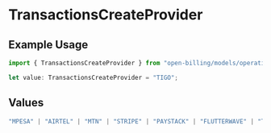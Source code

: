 # TransactionsCreateProvider

## Example Usage

```typescript
import { TransactionsCreateProvider } from "open-billing/models/operations";

let value: TransactionsCreateProvider = "TIGO";
```

## Values

```typescript
"MPESA" | "AIRTEL" | "MTN" | "STRIPE" | "PAYSTACK" | "FLUTTERWAVE" | "TIGO" | "ORANGE" | "DPO" | "SELCOM"
```